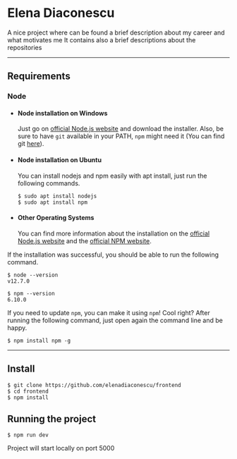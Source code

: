 # Elena Diaconescu

A nice project where can be found a brief description about my career and what motivates me
It contains also a brief descriptions about the repositories

---
## Requirements

### Node
- #### Node installation on Windows

  Just go on [official Node.js website](https://nodejs.org/) and download the installer.
Also, be sure to have `git` available in your PATH, `npm` might need it (You can find git [here](https://git-scm.com/)).

- #### Node installation on Ubuntu

  You can install nodejs and npm easily with apt install, just run the following commands.

      $ sudo apt install nodejs
      $ sudo apt install npm

- #### Other Operating Systems
  You can find more information about the installation on the [official Node.js website](https://nodejs.org/) and the [official NPM website](https://npmjs.org/).

If the installation was successful, you should be able to run the following command.

    $ node --version
    v12.7.0

    $ npm --version
    6.10.0

If you need to update `npm`, you can make it using `npm`! Cool right? After running the following command, just open again the command line and be happy.

    $ npm install npm -g

---

## Install

    $ git clone https://github.com/elenadiaconescu/frontend
    $ cd frontend
    $ npm install

## Running the project

    $ npm run dev

Project will start locally on port 5000
